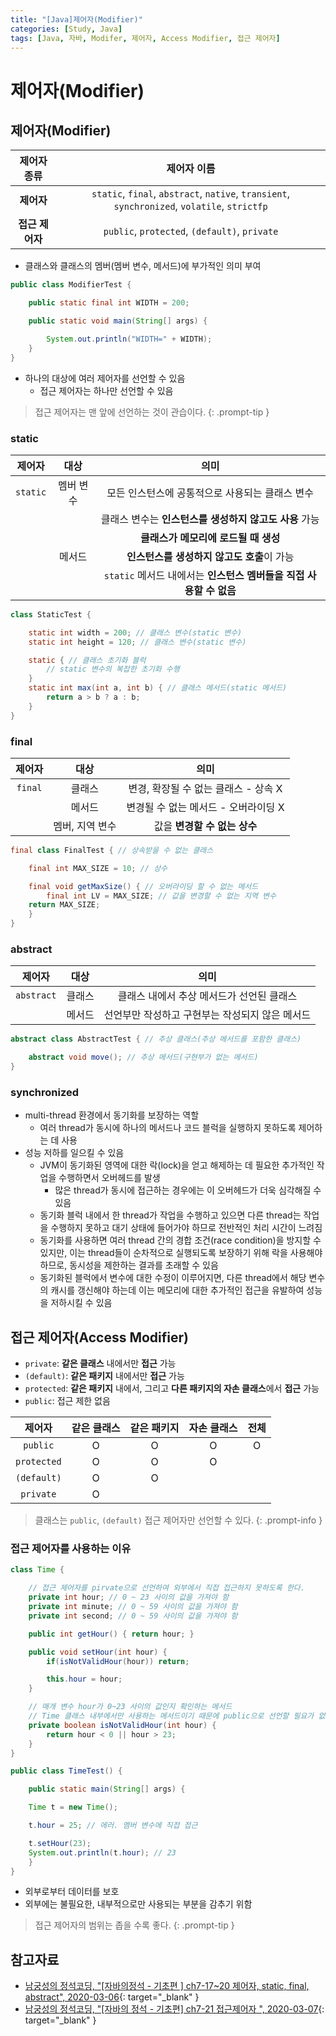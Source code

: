 ```yaml
---
title: "[Java]제어자(Modifier)"
categories: [Study, Java]
tags: [Java, 자바, Modifer, 제어자, Access Modifier, 접근 제어자]
---
```


# 제어자(Modifier)

## 제어자(Modifier)

|    제어자 종류   |                                             제어자 이름                                              |
|:-------------------:|:------------------------------------------------------------------------------------------:|
|     **제어자**    | `static`, `final`, `abstract`, `native`, `transient`, `synchronized`, `volatile`, `strictfp` |
| **접근 제어자** |                          `public`, `protected`, `(default)`, `private`                            |

- 클래스와 클래스의 멤버(멤버 변수, 메서드)에 부가적인 의미 부여

```java
public class ModifierTest {

    public static final int WIDTH = 200;

    public static void main(String[] args) {

        System.out.println("WIDTH=" + WIDTH);
    }
}
```

- 하나의 대상에 여러 제어자를 선언할 수 있음
	+ 접근 제어자는 하나만 선언할 수 있음

> 접근 제어자는 맨 앞에 선언하는 것이 관습이다.
{: .prompt-tip }

### static

| 제어자 |     대상    |                                         의미                                              |
|:--------:|:------------:|:------------------------------------------------------------------------------:|
| `static` | 멤버 변수 |             모든 인스턴스에 공통적으로 사용되는 클래스 변수            |
|           |               |        클래스 변수는 **인스턴스를 생성하지 않고도 사용** 가능        |
|           |               |                      **클래스가 메모리에 로드될 때 생성**                    |
|           |   메서드   |                    **인스턴스를 생성하지 않고도 호출**이 가능             |
|           |               | `static` 메서드 내에서는 **인스턴스 멤버들을 직접 사용할 수 없음** |

```java
class StaticTest {

    static int width = 200; // 클래스 변수(static 변수)
    static int height = 120; // 클래스 변수(static 변수)

    static { // 클래스 초기화 블럭
        // static 변수의 복잡한 초기화 수행
    }
    static int max(int a, int b) { // 클래스 메서드(static 메서드)
        return a > b ? a : b;
    }
}
```

### final

| 제어자 |         대상       |                       의미                         |
|:--------:|:------------------:|:---------------------------------------------:|
|  `final` |        클래스      |  변경, 확장될 수 없는 클래스 - 상속 X  |
|           |        메서드      | 변경될 수 없는 메서드 - 오버라이딩 X |
|           | 멤버, 지역 변수 |       값을 **변경할 수 없는 상수**       |

```java
final class FinalTest { // 상속받을 수 없는 클래스

    final int MAX_SIZE = 10; // 상수

    final void getMaxSize() { // 오버라이딩 할 수 없는 메서드
        final int LV = MAX_SIZE; // 값을 변경할 수 없는 지역 변수
	return MAX_SIZE;
    }
}
```

### abstract

|   제어자   |         대상       |                                 의미                               |
|:------------:|:-----------------:|:-----------------------------------------------------------:|
|  `abstract` |       클래스     |       클래스 내에서 추상 메서드가 선언된 클래스    |
|               |        메서드     | 선언부만 작성하고 구현부는 작성되지 않은 메서드 |

```java
abstract class AbstractTest { // 추상 클래스(추상 메서드를 포함한 클래스)

    abstract void move(); // 추상 메서드(구현부가 없는 메서드)
}
```

### synchronized

- multi-thread 환경에서 동기화를 보장하는 역할
	+ 여러 thread가 동시에 하나의 메서드나 코드 블럭을 실행하지 못하도록 제어하는 데 사용
- 성능 저하를 일으킬 수 있음
	+ JVM이 동기화된 영역에 대한 락(lock)을 얻고 해제하는 데 필요한 추가적인 작업을 수행하면서 오버헤드를 발생
		* 많은 thread가 동시에 접근하는 경우에는 이 오버헤드가 더욱 심각해질 수 있음
	+ 동기화 블럭 내에서 한 thread가 작업을 수행하고 있으면 다른 thread는 작업을 수행하지 못하고 대기 상태에 들어가야 하므로 전반적인 처리 시간이 느려짐
	+ 동기화를 사용하면 여러 thread 간의 경합 조건(race condition)을 방지할 수 있지만, 이는 thread들이 순차적으로 실행되도록 보장하기 위해 락을 사용해야 하므로, 동시성을 제한하는 결과를 초래할 수 있음
	+ 동기화된 블럭에서 변수에 대한 수정이 이루어지면, 다른 thread에서 해당 변수의 캐시를 갱신해야 하는데 이는 메모리에 대한 추가적인 접근을 유발하여 성능을 저하시킬 수 있음

## 접근 제어자(Access Modifier)

- `private`: **같은 클래스** 내에서만 **접근** 가능
- `(default)`: **같은 패키지** 내에서만 **접근** 가능
- `protected`: **같은 패키지** 내에서, 그리고 **다른 패키지의 자손 클래스**에서 **접근** 가능
- `public`: 접근 제한 없음

|    제어자    | 같은 클래스 | 같은 패키지 | 자손 클래스 | 전체 |
|:-------------:|:---------------:|:--------------:|:--------------:|:------:|
|   `public`   |         O        |        O       |        O        |  O   |
| `protected` |         O        |        O       |        O       |        |
|  `(default)`  |         O        |        O       |                  |        |
|   `private`   |         O        |                 |                  |        |

> 클래스는 `public`, `(default)` 접근 제어자만 선언할 수 있다.
{: .prompt-info }

### 접근 제어자를 사용하는 이유

```java
class Time {

    // 접근 제어자를 pirvate으로 선언하여 외부에서 직접 접근하지 못하도록 한다.
    private int hour; // 0 ~ 23 사이의 값을 가져야 함
    private int minute; // 0 ~ 59 사이의 값을 가져야 함
    private int second; // 0 ~ 59 사이의 값을 가져야 함 

    public int getHour() { return hour; }

    public void setHour(int hour) {
        if(isNotValidHour(hour)) return;

        this.hour = hour;
    }

    // 매개 변수 hour가 0~23 사이의 값인지 확인하는 메서드
    // Time 클래스 내부에서만 사용하는 메서드이기 때문에 public으로 선언할 필요가 없음
    private boolean isNotValidHour(int hour) {
        return hour < 0 || hour > 23;
    }
}

public class TimeTest() {

    public static main(String[] args) {

    Time t = new Time();

    t.hour = 25; // 에러. 멤버 변수에 직접 접근

    t.setHour(23);
    System.out.println(t.hour); // 23
    }
}
```

- 외부로부터 데이터를 보호
- 외부에는 불필요한, 내부적으로만 사용되는 부분을 감추기 위함

> 접근 제어자의 범위는 좁을 수록 좋다.
{: .prompt-tip }

## 참고자료

- [남궁성의 정석코딩, "[자바의정석 - 기초편 ] ch7-17~20 제어자, static, final, abstract", 2020-03-06](https://www.youtube.com/watch?v=Hmu7YH8AXmI&list=PLW2UjW795-f6xWA2_MUhEVgPauhGl3xIp&index=77){: target="_blank" }
- [남궁성의 정석코딩, "[자바의 정석 - 기초편] ch7-21 접근제어자
", 2020-03-07](https://www.youtube.com/watch?v=Qm08p4Vk2sw&list=PLW2UjW795-f6xWA2_MUhEVgPauhGl3xIp&index=79){: target="_blank" }